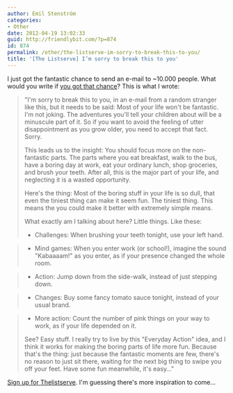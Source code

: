 ```yaml
---
author: Emil Stenström
categories:
- Other
date: 2012-04-19 13:02:33
guid: http://friendlybit.com/?p=874
id: 874
permalink: /other/the-listserve-im-sorry-to-break-this-to-you/
title: '[The Listserve] I’m sorry to break this to you'
---
```


I just got the fantastic chance to send an e-mail to ~10.000 people. What would you write if [you got that chance](http://thelistserve.com/)? This is what I wrote:

> "I'm sorry to break this to you, in an e-mail from a random stranger like this, but it needs to be said: Most of your life won't be fantastic. I'm not joking. The adventures you'll tell your children about will be a minuscule part of it. So if you want to avoid the feeling of utter disappointment as you grow older, you need to accept that fact. Sorry.
>
> This leads us to the insight: You should focus more on the non-fantastic parts. The parts where you eat breakfast, walk to the bus, have a boring day at work, eat your ordinary lunch, shop groceries, and brush your teeth. After all, this is the major part of your life, and neglecting it is a wasted opportunity.
>
> Here's the thing: Most of the boring stuff in your life is so dull, that even the tiniest thing can make it seem fun. The tiniest thing. This means the you could make it better with extremely simple means.
>
> What exactly am I talking about here? Little things. Like these:
>
> * Challenges: When brushing your teeth tonight, use your left hand.

> * Mind games: When you enter work (or school!), imagine the sound "Kabaaaam!" as you enter, as if your presence changed the whole room.

> * Action: Jump down from the side-walk, instead of just stepping down.

> * Changes: Buy some fancy tomato sauce tonight, instead of your usual brand.

> * More action: Count the number of pink things on your way to work, as if your life depended on it.
>
> See? Easy stuff. I really try to live by this "Everyday Action" idea, and I think it works for making the boring parts of life more fun. Because that's the thing: just because the fantastic moments are few, there's no reason to just sit there, waiting for the next big thing to swipe you off your feet. Have some fun meanwhile, it's easy…"

[Sign up for Thelistserve](http://thelistserve.com/). I'm guessing there's more inspiration to come…
